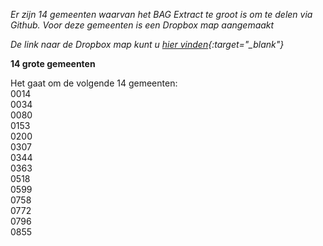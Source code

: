 *Er zijn 14 gemeenten waarvan het BAG Extract te groot is om te delen via Github. Voor deze gemeenten is een Dropbox map aangemaakt*  
  
*De link naar de Dropbox map kunt u [hier vinden](https://www.dropbox.com/sh/vm5wz15yt9tj9hz/AABeZ_oxd_grFAp60eStBGBMa?dl=0){:target="_blank"}*

**14 grote gemeenten**  
 
Het gaat om de volgende 14 gemeenten:  
0014  
0034  
0080  
0153  
0200  
0307  
0344  
0363  
0518  
0599  
0758  
0772  
0796  
0855
 
